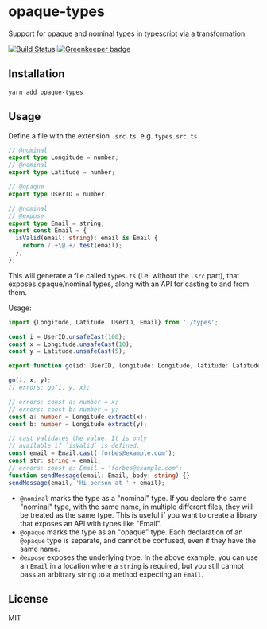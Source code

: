 # opaque-types

Support for opaque and nominal types in typescript via a transformation.

[![Build Status](https://img.shields.io/travis/ForbesLindesay/opaque-types/master.svg)](https://travis-ci.org/ForbesLindesay/opaque-types) [![Greenkeeper badge](https://badges.greenkeeper.io/ForbesLindesay/opaque-types.svg)](https://greenkeeper.io/)

## Installation

    yarn add opaque-types

## Usage

Define a file with the extension `.src.ts`. e.g. `types.src.ts`

```typescript
// @nominal
export type Longitude = number;
// @nominal
export type Latitude = number;

// @opaque
export type UserID = number;

// @nominal
// @expose
export type Email = string;
export const Email = {
  isValid(email: string): email is Email {
    return /.+\@.+/.test(email);
  },
};
```

This will generate a file called `types.ts` (i.e. without the `.src` part), that exposes opaque/nominal types, along with an API for casting to and from them.

Usage:

```typescript
import {Longitude, Latitude, UserID, Email} from './types';

const i = UserID.unsafeCast(100);
const x = Longitude.unsafeCast(10);
const y = Latitude.unsafeCast(5);

export function go(id: UserID, longitude: Longitude, latitude: Latitude) {}

go(i, x, y);
// errors: go(i, y, x);

// errors: const a: number = x;
// errors: const b: number = y;
const a: number = Longitude.extract(x);
const b: number = Longitude.extract(y);

// cast validates the value. It is only
// available if `isValid` is defined.
const email = Email.cast('forbes@example.com');
const str: string = email;
// errors: const e: Email = 'forbes@example.com';
function sendMessage(email: Email, body: string) {}
sendMessage(email, 'Hi person at ' + email);
```

- `@nominal` marks the type as a "nominal" type. If you declare the same "nominal" type, with the same name, in multiple different files, they will be treated as the same type. This is useful if you want to create a library that exposes an API with types like "Email".
- `@opaque` marks the type as an "opaque" type. Each declaration of an `@opaque` type is separate, and cannot be confused, even if they have the same name.
- `@expose` exposes the underlying type. In the above example, you can use an `Email` in a location where a `string` is required, but you still cannot pass an arbitrary string to a method expecting an `Email`.

## License

MIT
